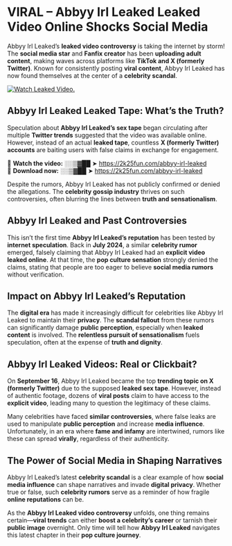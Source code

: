 # VIRAL – Abbyy Irl Leaked Leaked Video Online Shocks Social Media 

Abbyy Irl Leaked’s **leaked video controversy** is taking the internet by storm! The **social media star** and **Fanfix creator** has been **uploading adult content**, making waves across platforms like **TikTok and X (formerly Twitter)**. Known for consistently posting **viral content**, Abbyy Irl Leaked has now found themselves at the center of a **celebrity scandal**.  

[![Watch Leaked Video.](https://miro.medium.com/v2/resize:fit:828/format:webp/1*cilzJN44JGOrTw9NJCrNHA.gif "Watch Leaked Video")](https://2k25fun.com/abbyy-irl-leaked)

## **Abbyy Irl Leaked Leaked Tape: What’s the Truth?**  
Speculation about **Abbyy Irl Leaked’s sex tape** began circulating after multiple **Twitter trends** suggested that the video was available online. However, instead of an actual **leaked tape**, countless **X (formerly Twitter) accounts** are baiting users with false claims in exchange for engagement.  

🔹 **Watch the video:** ░░▒▓██ ➤ https://2k25fun.com/abbyy-irl-leaked  
🔹 **Download now:** ░░▒▓██ ➤ https://2k25fun.com/abbyy-irl-leaked  

Despite the rumors, Abbyy Irl Leaked has not publicly confirmed or denied the allegations. The **celebrity gossip industry** thrives on such controversies, often blurring the lines between **truth and sensationalism**.  

## **Abbyy Irl Leaked and Past Controversies**  
This isn’t the first time **Abbyy Irl Leaked’s reputation** has been tested by **internet speculation**. Back in **July 2024**, a similar **celebrity rumor** emerged, falsely claiming that Abbyy Irl Leaked had an **explicit video leaked online**. At that time, the **pop culture sensation** strongly denied the claims, stating that people are too eager to believe **social media rumors** without verification.  

## **Impact on Abbyy Irl Leaked’s Reputation**  
The **digital era** has made it increasingly difficult for celebrities like Abbyy Irl Leaked to maintain their **privacy**. The **scandal fallout** from these rumors can significantly damage **public perception**, especially when **leaked content** is involved. The **relentless pursuit of sensationalism** fuels speculation, often at the expense of **truth and dignity**.  

## **Abbyy Irl Leaked Videos: Real or Clickbait?**  
On **September 16**, Abbyy Irl Leaked became the top **trending topic on X (formerly Twitter)** due to the supposed **leaked sex tape**. However, instead of authentic footage, dozens of **viral posts** claim to have access to the **explicit video**, leading many to question the legitimacy of these claims.  

Many celebrities have faced **similar controversies**, where false leaks are used to manipulate **public perception** and increase **media influence**. Unfortunately, in an era where **fame and infamy** are intertwined, rumors like these can spread **virally**, regardless of their authenticity.  

## **The Power of Social Media in Shaping Narratives**  
Abbyy Irl Leaked’s latest **celebrity scandal** is a clear example of how **social media influence** can shape narratives and invade **digital privacy**. Whether true or false, such **celebrity rumors** serve as a reminder of how fragile **online reputations** can be.  

As the **Abbyy Irl Leaked video controversy** unfolds, one thing remains certain—**viral trends** can either **boost a celebrity’s career** or tarnish their **public image** overnight. Only time will tell how **Abbyy Irl Leaked** navigates this latest chapter in their **pop culture journey**. 